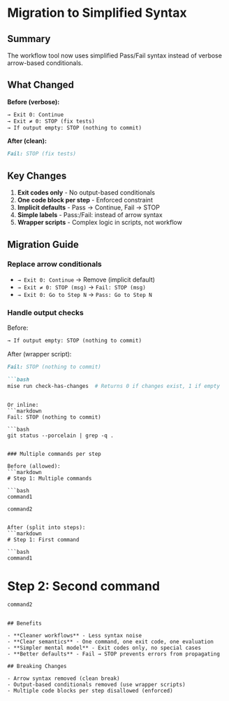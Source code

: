 # Migration to Simplified Syntax

## Summary

The workflow tool now uses simplified Pass/Fail syntax instead of verbose arrow-based conditionals.

## What Changed

**Before (verbose):**
```markdown
→ Exit 0: Continue
→ Exit ≠ 0: STOP (fix tests)
→ If output empty: STOP (nothing to commit)
```

**After (clean):**
```markdown
Fail: STOP (fix tests)
```

## Key Changes

1. **Exit codes only** - No output-based conditionals
2. **One code block per step** - Enforced constraint
3. **Implicit defaults** - Pass → Continue, Fail → STOP
4. **Simple labels** - Pass:/Fail: instead of arrow syntax
5. **Wrapper scripts** - Complex logic in scripts, not workflow

## Migration Guide

### Replace arrow conditionals

- `→ Exit 0: Continue` → Remove (implicit default)
- `→ Exit ≠ 0: STOP (msg)` → `Fail: STOP (msg)`
- `→ Exit 0: Go to Step N` → `Pass: Go to Step N`

### Handle output checks

Before:
```markdown
→ If output empty: STOP (nothing to commit)
```

After (wrapper script):
```markdown
Fail: STOP (nothing to commit)

```bash
mise run check-has-changes  # Returns 0 if changes exist, 1 if empty
```
```

Or inline:
```markdown
Fail: STOP (nothing to commit)

```bash
git status --porcelain | grep -q .
```
```

### Multiple commands per step

Before (allowed):
```markdown
# Step 1: Multiple commands

```bash
command1
```

```bash
command2
```
```

After (split into steps):
```markdown
# Step 1: First command

```bash
command1
```

# Step 2: Second command

```bash
command2
```
```

## Benefits

- **Cleaner workflows** - Less syntax noise
- **Clear semantics** - One command, one exit code, one evaluation
- **Simpler mental model** - Exit codes only, no special cases
- **Better defaults** - Fail → STOP prevents errors from propagating

## Breaking Changes

- Arrow syntax removed (clean break)
- Output-based conditionals removed (use wrapper scripts)
- Multiple code blocks per step disallowed (enforced)
